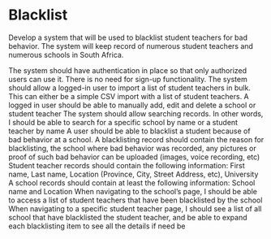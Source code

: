 # Blacklist
Develop a system that will be used to blacklist student teachers for bad behavior. The system will keep record of numerous student teachers and numerous schools in South Africa.

The system should have authentication in place so that only authorized users can use it. There is no need for sign-up functionality.
The system should allow a logged-in user to import a list of student teachers in bulk. This can either be a simple CSV import with a list of student teachers.
A logged in user should be able to manually add, edit and delete a school or student teacher
The system should allow searching records. In other words, I should be able to search for a specific school by name or a student teacher by name
A user should be able to blacklist a student because of bad behavior at a school. A blacklisting record should contain the reason for blacklisting, the school where bad behavior was recorded, any pictures or proof of such bad behavior can be uploaded (images, voice recording, etc)
Student teacher records should contain the following information: First name, Last name, Location (Province, City, Street Address, etc), University
A school records should contain at least the following information: School name and Location
When navigating to the school’s page, I should be able to access a list of student teachers that have been blacklisted by the school
When navigating to a specific student teacher page, I should see a list of all school that have blacklisted the student teacher, and be able to expand each blacklisting item to see all the details if need be
